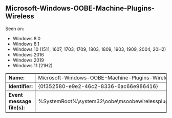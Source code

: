 ## Microsoft-Windows-OOBE-Machine-Plugins-Wireless

Seen on:
* Windows 8.0
* Windows 8.1
* Windows 10 (1511, 1607, 1703, 1709, 1803, 1809, 1903, 1909, 2004, 20H2)
* Windows 2016
* Windows 2019
* Windows 11 (21H2)

<table border="1" class="docutils">
  <tbody>
    <tr>
      <td><b>Name:</b></td>
      <td>Microsoft-Windows-OOBE-Machine-Plugins-Wireless</td>
    </tr>
    <tr>
      <td><b>Identifier:</b></td>
      <td>{0f352580-e9e2-46c2-8336-6ac66e986416}</td>
    </tr>
    <tr>
      <td><b>Event message file(s):</b></td>
      <td>%SystemRoot%\system32\oobe\msoobewirelessplugin.dll</td>
    </tr>
  </tbody>
</table>

&nbsp;

